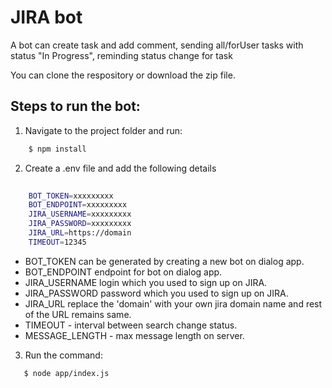 
# JIRA bot

A bot can create task and add comment, sending all/forUser tasks with status "In Progress", reminding status change for task

You can clone the respository or download the zip file.

## Steps to run the bot:

1. Navigate to the project folder and run:
```sh
    $ npm install
```
2. Create a .env file and add the following details

```sh
   
    BOT_TOKEN=xxxxxxxxx
    BOT_ENDPOINT=xxxxxxxxx
    JIRA_USERNAME=xxxxxxxxx
    JIRA_PASSWORD=xxxxxxxxx
    JIRA_URL=https://domain
    TIMEOUT=12345
```

- BOT_TOKEN can be generated by creating a new bot on dialog app.
- BOT_ENDPOINT endpoint for bot on dialog app.
- JIRA_USERNAME login which you used to sign up on JIRA.
- JIRA_PASSWORD password which you used to sign up on JIRA.
- JIRA_URL replace the 'domain' with your own jira domain name and rest of the URL remains same.
- TIMEOUT - interval between search change status.
- MESSAGE_LENGTH - max message length on server.

3. Run the command:
```sh
   $ node app/index.js
```

